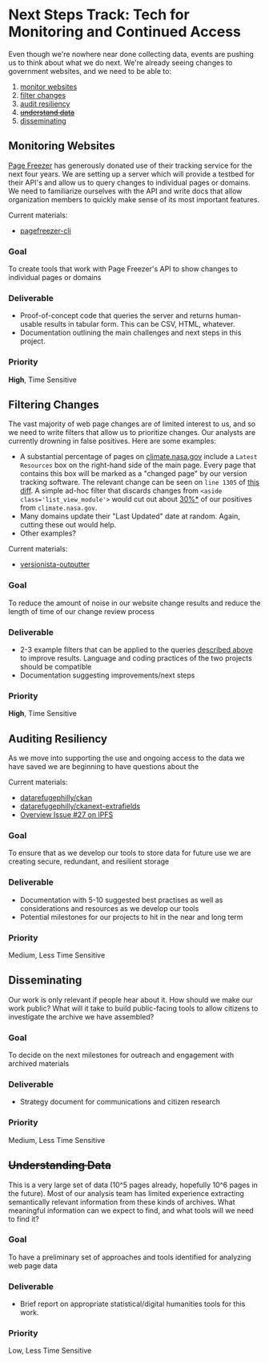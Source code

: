 # Next Steps Track: Tech for Monitoring and Continued Access

Even though we're nowhere near done collecting data, events are pushing us to think about what we do next. We're already seeing changes to government websites, and we need to be able to:

1. [monitor websites](#monitoring-websites)
1. [filter changes](#filtering-changes)
1. [audit resiliency](#auditing-resiliency)
1. [~~understand data~~](#understanding-data)
1. [disseminating](#disseminating)

## Monitoring Websites

[Page Freezer](http://www.pagefreezer.com) has generously donated use of their tracking service for the next four years. We are setting up a server which will provide a testbed for their API's and allow us to query changes to individual pages or domains. We need to familiarize ourselves with the API and write docs that allow organization members to quickly make sense of its most important features.

Current materials:
* [pagefreezer-cli](https://github.com/edgi-govdata-archiving/pagefreezer-cli)

### Goal

To create tools that work with Page Freezer's API to show changes to individual pages or domains

### Deliverable

* Proof-of-concept code that queries the server and returns human-usable results in tabular form. This can be CSV, HTML, whatever.
* Documentation outlining the main challenges and next steps in this project.

### Priority
**High**, Time Sensitive


## Filtering Changes

The vast majority of web page changes are of limited interest to us, and so we need to write filters that allow us to prioritize changes. Our analysts are currently drowning in false positives. Here are some examples:

* A substantial percentage of pages on [climate.nasa.gov](http://climate.nasa.gov) include a `Latest Resources` box on the right-hand side of the main page. Every page that contains this box will be marked as a "changed page" by our version tracking software. The relevant change can be seen on `line 1305` of [this diff](https://gist.github.com/va-client/c25c6def28b760f25e3190b1e986d2e3/revisions#diff-8a777b7cd35d6141f393542135beb397R1306). A simple ad-hoc filter that discards changes from `<aside class='list_view_module'>` would cut out about [30%*](# "Made Up Number.") of our positives from `climate.nasa.gov`.
* Many domains update their "Last Updated" date at random. Again, cutting these out would help.
* Other examples?

Current materials:
* [versionista-outputter](https://github.com/edgi-govdata-archiving/versionista-outputter)

### Goal

To reduce the amount of noise in our website change results and reduce the length of time of our change review process

### Deliverable

* 2-3 example filters that can be applied to the queries [described above](#monitoring-websites) to improve results. Language and coding practices of the two projects should be compatible
* Documentation suggesting improvements/next steps

### Priority

**High**, Time Sensitive


## Auditing Resiliency

As we move into supporting the use and ongoing access to the data we have saved we are beginning to have questions about the

Current materials:
* [datarefugephilly/ckan](https://github.com/datarefugephilly/ckan)
* [datarefugephilly/ckanext-extrafields](https://github.com/datarefugephilly/ckanext-extrafields)
* [Overview Issue #27 on IPFS](https://github.com/edgi-govdata-archiving/overview/issues/27)

### Goal

To ensure that as we develop our tools to store data for future use we are creating secure, redundant, and resilient storage

### Deliverable

* Documentation with 5-10 suggested best practises as well as considerations and resources as we develop our tools
* Potential milestones for our projects to hit in the near and long term

### Priority

Medium, Less Time Sensitive


## Disseminating

Our work is only relevant if people hear about it. How should we make our work public? What will it take to build public-facing tools to allow citizens to investigate the archive we have assembled?

### Goal

To decide on the next milestones for outreach and engagement with archived materials

### Deliverable

* Strategy document for communications and citizen research

### Priority

Medium, Less Time Sensitive

## ~~Understanding Data~~

This is a very large set of data (10^5 pages already, hopefully 10^6 pages in the future). Most of our analysis team has limited experience extracting semantically relevant information from these kinds of archives. What meaningful information can we expect to find, and what tools will we need to find it?

### Goal

To have a preliminary set of approaches and tools identified for analyzing web page data

### Deliverable

* Brief report on appropriate statistical/digital humanities tools for this work.

### Priority

Low, Less Time Sensitive
